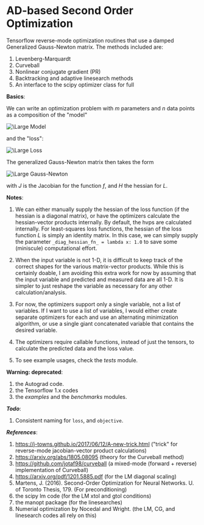 # AD-based Second Order Optimization

Tensorflow reverse-mode optimization routines that use a damped Generalized Gauss-Newton matrix. The methods included are:

1) Levenberg-Marquardt
2) Curveball
3) Nonlinear conjugate gradient (PR)
4) Backtracking and adaptive linesearch methods
5) An interface to the scipy optimizer class for full 


**Basics**:

We can write an optimization problem with *m* parameters and *n* data points as a composition of the "model"

<img src="https://latex.codecogs.com/svg.latex?\small&space;f:\mathbb{R}^m\rightarrow\mathbb{R}^n" title="\Large Model" />

and the "loss":

<img src="https://latex.codecogs.com/svg.latex?\small&space;L:\mathbb{R}^n\rightarrow\mathbb{R}." title="\Large Loss" />

The generalized Gauss-Newton matrix then takes the form  

<img src="https://latex.codecogs.com/svg.latex?\small&space;G=J^T_f\cdot{H}_L\cdot{J}_f" title="\Large Gauss-Newton" />

with *J* is the Jacobian for the function *f*, and *H* the hessian for *L*. 

**Notes**:

1. We can either manually supply the hessian of the loss function (if the hessian is a diagonal matrix), 
or have the optimizers calculate the hessian-vector products internally. 
By default, the hvps are calculated internally. For least-squares loss functions, 
the hessian of the loss function *L* is simply an identity matrix. 
In this case, we can simply supply the parameter `_diag_hessian_fn_ = lambda x: 1.0` to save some (miniscule)
computational effort.

2. When the input variable is not 1-D, it is difficult to keep track of the correct shapes for the various matrix-vector products. While this is certainly doable, I am avoiding this extra work for now by assuming that the input variable and predicted and measured data are all 1-D. It is simpler to just reshape the variable as necessary for any other calculation/analysis.

3. For now, the optimizers support only a single variable, not a list of variables. 
If I want to use a list of variables, I would either create separate optimizers for each and use
 an alternating minimization algorithm, or use a single giant concatenated variable that contains the desired variable.

5. The optimizers require callable functions, instead of just the tensors, 
to calculate the predicted data and the loss value. 

6. To see example usages, check the *tests* module.

**Warning: deprecated**:
1) the Autograd code.
2) the Tensorflow 1.x codes
3) the *examples* and the *benchmarks* modules.

***Todo***:
1) Consistent naming for `loss`, and `objective`. 


***References***:

1) https://j-towns.github.io/2017/06/12/A-new-trick.html ("trick" for reverse-mode jacobian-vector product calculations)
2) https://arxiv.org/abs/1805.08095 (theory for the Curveball method)
3) https://github.com/jotaf98/curveball (a mixed-mode (forward + reverse) implementation of Curveball)
4) https://arxiv.org/pdf/1201.5885.pdf (for the LM diagonal scaling)
5) Martens, J. (2016). Second-Order Optimization for Neural Networks. U. of Toronto Thesis, 179. (For preconditioning)
6) the scipy lm code (for the LM xtol and gtol conditions)
7) the manopt package (for the linesearches)
8) Numerial optimization by Nocedal and Wright. (the LM, CG, and linesearch codes all rely on this)
